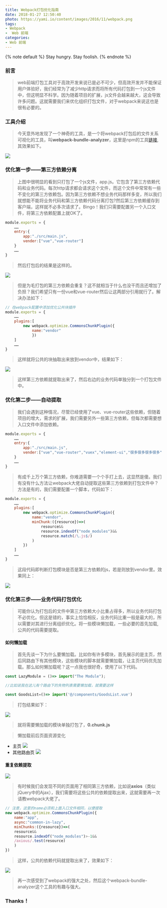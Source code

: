 ```yaml
---
title: Webpack打包优化指南
date: 2018-01-27 12:50:40
photo: https://yami.io/content/images/2016/11/webpack.png
tags:
- Webpack
-  Web 前端
categories:
- Web 前端
---
```




{% note default %}
Stay hungry. Stay foolish.
{% endnote %}

<!-- more -->



### 前言

> web前端打包工具对于高效开发来说已是必不可少，但高效开发并不能保证用户体验好，我们经常为了减少http请求而将所有代码打包到一个js文件中，但这明显不科学。因为随着项目的扩展，js文件会越来越大，这会导致许多问题。这就需要我们来优化组织打包文件，对于webpack来说这也是很有必要的。

### 工具介绍
> 今天意外地发现了一个神奇的工具，是一个将webpack打包后的文件关系可视化的工具，叫**webpack-bundle-analyzer**，这里是npm的工具[链接](https://www.npmjs.com/package/webpack-bundle-analyzer),其效果如下。

![](https://blog-resource-1259125863.cos.ap-beijing.myqcloud.com/images/webpack-optimize/analyzer.png)

### 优化第一步——第三方依赖分离

> 上图中很明显的看到只打包了一个js文件，app.js。它包含了第三方依赖代码和业务代码。每次http请求都会请求这个文件，而这个文件中常常有一些不变化的第三方依赖包。因为第三方依赖不想业务代码那样多变，所以我们就想能不能将业务代码和第三方依赖代码分离打包?然后第三方依赖缓存到客户端，这样就不必多次请求了。Bingo！我们只需要配置另一个入口文件，将第三方依赖配置上就OK了。

```javascript
module.exports = {
    ……
    entry:{
        app:"./src/main.js",
        vender:["vue","vue-router"]
    }
    ……
}
```

> 然后打包后的结果是这样的。

![](https://blog-resource-1259125863.cos.ap-beijing.myqcloud.com/images/webpack-optimize/optimize1.png)

> 但是为毛打包的第三方依赖会重复？这不就相当于什么也没干而且还增加了负担？我们希望只有一份vue和vue-router然后让这两部分引用就行了。解决办法如下：

```javascript
// 在webpack配置中添加优化公共块插件
module.exports = {
    ……
    plugins:[
        new webpack.optimize.CommonsChunkPlugin({
            name:"vendor"
            })
    ]
    ……
}
```

> 这样就将公共的块抽取出来放到vendor中，结果如下：

![](https://blog-resource-1259125863.cos.ap-beijing.myqcloud.com/images/webpack-optimize/optimize2.png)

> 这样第三方依赖就提取出来了，然后右边的业务代码单独分到一个打包文件中。

### 优化第二步——自动提取
> 我们会遇到这种情况，尽管已经使用了vue、vue-router这些依赖，但随着项目的增大，需求的扩展，我们需要另外一些第三方依赖，但每次都需要想入口文件中添加依赖。

```javascript
module.exports = {
    ……
    entry:{
        app:"./src/main.js",
        vender:["vue","vue-router","vuex","element-ui","很多很多很多很多"]
    }
    ……
}
```

> 有成千上万个第三方依赖，你难道需要一个个手打上去，这显然是傻。我们有没有什么方法让webpack大佬自动提取这些第三方依赖到打包文件中？方法是有的，我们需要配置一个脚本，代码如下：

```JavaScript
module.exports = {
    ……
    plugins:[
        new webpack.optimize.CommonsChunkPlugin({
            name:"vendor",
            minChunk:({resource})=>(
                resource&&
                resource.indexOf("node_modules")&&
                resource.match(/\.js$/)
            )
        })
    ]
    ……
}
```
> 这段代码即判断打包模块是否是第三方依赖的js，若是则放到vendor里。效果同上：

![](https://blog-resource-1259125863.cos.ap-beijing.myqcloud.com/images/webpack-optimize/optimize2.png)

### 优化第三步——业务代码打包优化

> 可能你认为打包后的文件中第三方依赖大小比重占得多，所以业务代码打包不必优化。但这是错的，事实上恰恰相反，业务代码比重一般是最大的，所以需要对其进行分离组织优化。将一些模块懒加载，一些必要的首先加载,公共的代码需要提取。

#### 如何懒加载

> 首先先谈一下为什么要懒加载。比如你有许多模块，首先展示的是主页，然后同路由下有其他模块，这些模块的脚本就需要懒加载，让主页代码优先加载。那么如何懒加载呢？这一点我也很好奇，使用了以下代码。

```JavaScript
const LazyModule = ()=> import("The Module");

//比如说我在这儿有个路由下的失物列表需要懒加载，就需要这样

const GoodsList=()=> import('@/components/GoodsList.vue')

```

> 打包结果如下：

![](https://blog-resource-1259125863.cos.ap-beijing.myqcloud.com/images/webpack-optimize/optimize3.png)

> 就将需要懒加载的模块单独打包了，**0.chunk.js**

> 懒加载前后页面资源变化
- 主页
![](https://blog-resource-1259125863.cos.ap-beijing.myqcloud.com/images/webpack-optimize/optimize4.png)
- 其他路由页
![](https://blog-resource-1259125863.cos.ap-beijing.myqcloud.com/images/webpack-optimize/optimize5.png)

#### 重复依赖提取
![](https://blog-resource-1259125863.cos.ap-beijing.myqcloud.com/images/webpack-optimize/optimize6.png)
> 有时候我们会发现不同的页面用了相同第三方依赖，比如说**axios**（类似jQuery中的Ajax），我们需要将这些公共的依赖提取出来，这就需要再一次请教webpack大佬了。

```JavaScript
// 注意，这里的name必须和上面入口文件相同，以便提取
new webpack.optimize.CommonsChunkPlugin({
    name:"app",
    async:"common-in-lazy",
    minChunks:({resource})=>(
    resource&&
    resource.indexOf("node_modules")>-1&&
    /axious/.test(resource)
    )
})
```

> 这样，公共的依赖代码就提取出来了，效果如下：

![](https://blog-resource-1259125863.cos.ap-beijing.myqcloud.com/images/webpack-optimize/optimize7.png)

> 再一次感受到了webpack的强大之处，然后这个webpack-bundle-analyzer这个工具的有趣与强大。


### Thanks！